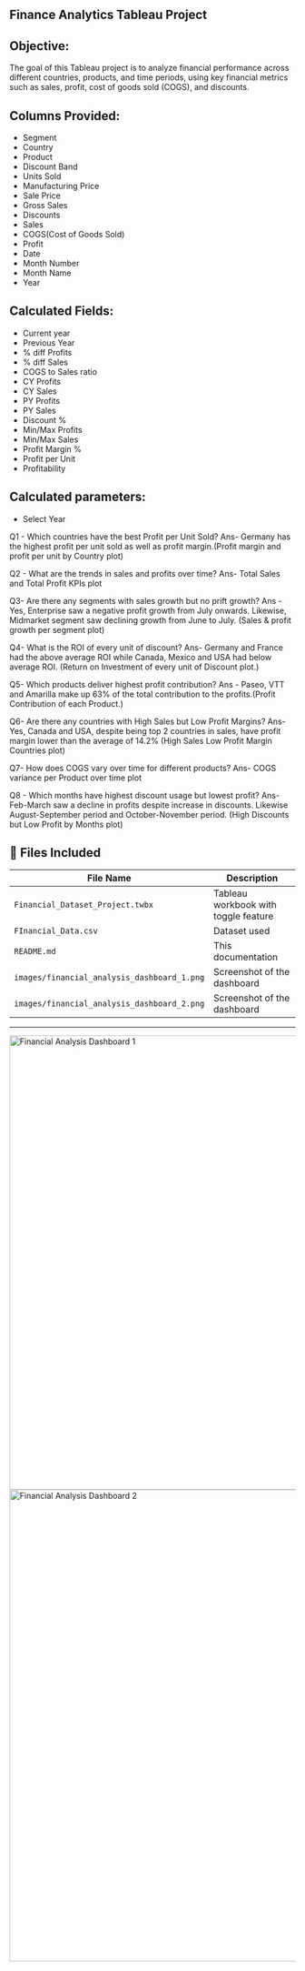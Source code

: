 ## Finance Analytics Tableau Project

## Objective:
The goal of this Tableau project is to analyze financial performance across different countries, products, and time periods, using key financial metrics such as sales, profit, cost of goods sold (COGS), and discounts.

## Columns Provided:
- Segment
- Country
- Product
- Discount Band
- Units Sold
- Manufacturing Price
- Sale Price
- Gross Sales
- Discounts
- Sales
- COGS(Cost of Goods Sold)
- Profit
- Date
- Month Number
- Month Name
- Year

## Calculated Fields:
- Current year
- Previous Year
- % diff Profits
- % diff Sales
- COGS to Sales ratio
- CY Profits
- CY Sales
- PY Profits
- PY Sales
- Discount %
- Min/Max Profits
- Min/Max Sales
- Profit Margin %
- Profit per Unit
- Profitability

## Calculated parameters:
 - Select Year

Q1 -  Which countries have the best Profit per Unit Sold?
Ans-  Germany has the highest profit per unit sold as well as profit margin.(Profit margin and profit per unit by Country plot)

Q2 - What are the trends in sales and profits over time?
Ans- Total Sales and Total Profit KPIs plot

Q3- Are there any segments with sales growth but no prift growth?
Ans - Yes, Enterprise saw a negative profit growth from July onwards. Likewise, Midmarket segment saw declining growth from June to July. (Sales & profit growth per segment plot)

Q4- What is the ROI of every unit of discount?
Ans- Germany and France had the above average ROI while Canada, Mexico and USA had below average ROI. (Return on Investment of every unit of Discount plot.)

Q5- Which products deliver highest profit contribution?
Ans - Paseo, VTT and Amarilla make up 63% of the total contribution to the profits.(Profit Contribution of each Product.)

Q6- Are there any countries with High Sales but Low Profit Margins?
Ans- Yes, Canada and USA, despite being top 2 countries in sales, have profit margin lower than the average of 14.2% (High Sales Low Profit Margin Countries plot) 

Q7- How does COGS vary over time for different products?
Ans- COGS variance per Product over time plot

Q8 - Which months have highest discount usage but lowest profit?
Ans- Feb-March saw a decline in profits despite increase in discounts. Likewise August-September period and October-November period. (High Discounts but Low Profit by Months plot)

## 📁 Files Included

| File Name                                     | Description                          |
|-----------------------------------------------|--------------------------------------|
| `Financial_Dataset_Project.twbx`              | Tableau workbook with toggle feature |
| `FInancial_Data.csv`			                       | Dataset used                         |
| `README.md`                                   | This documentation                   |
| `images/financial_analysis_dashboard_1.png`   | Screenshot of the dashboard          |
| `images/financial_analysis_dashboard_2.png`   | Screenshot of the dashboard          |

---
<img width="1182" height="799" alt="Financial Analysis Dashboard 1" src="https://github.com/user-attachments/assets/c7882ea6-d7aa-4690-9428-da437a714be0" />
<img width="1178" height="830" alt="Financial Analysis Dashboard 2" src="https://github.com/user-attachments/assets/c1cfaf17-fc14-4e6d-9b6f-e5938c0fc77b" />
